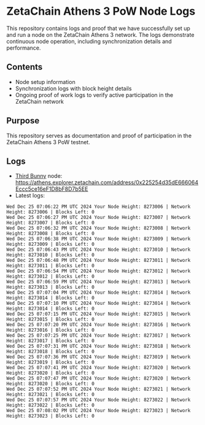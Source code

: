 # ZetaChain Athens 3 PoW Node Logs
This repository contains logs and proof that we have successfully set up and run a node on the ZetaChain Athens 3 network. The logs demonstrate continuous node operation, including synchronization details and performance.

## Contents
- Node setup information
- Synchronization logs with block height details
- Ongoing proof of work logs to verify active participation in the ZetaChain network

## Purpose
This repository serves as documentation and proof of participation in the ZetaChain Athens 3 PoW testnet.

## Logs

- [Third Bunny](https://thirdbunny.xyz/) node: https://athens.explorer.zetachain.com/address/0x225254d35dE666064Eccc5ce16eF1D8bF8D7b5EE
- Latest logs:
```
Wed Dec 25 07:06:22 PM UTC 2024 Your Node Height: 8273006 | Network Height: 8273006 | Blocks Left: 0
Wed Dec 25 07:06:27 PM UTC 2024 Your Node Height: 8273007 | Network Height: 8273007 | Blocks Left: 0
Wed Dec 25 07:06:32 PM UTC 2024 Your Node Height: 8273008 | Network Height: 8273008 | Blocks Left: 0
Wed Dec 25 07:06:38 PM UTC 2024 Your Node Height: 8273009 | Network Height: 8273009 | Blocks Left: 0
Wed Dec 25 07:06:43 PM UTC 2024 Your Node Height: 8273010 | Network Height: 8273010 | Blocks Left: 0
Wed Dec 25 07:06:48 PM UTC 2024 Your Node Height: 8273011 | Network Height: 8273011 | Blocks Left: 0
Wed Dec 25 07:06:54 PM UTC 2024 Your Node Height: 8273012 | Network Height: 8273012 | Blocks Left: 0
Wed Dec 25 07:06:59 PM UTC 2024 Your Node Height: 8273013 | Network Height: 8273013 | Blocks Left: 0
Wed Dec 25 07:07:04 PM UTC 2024 Your Node Height: 8273014 | Network Height: 8273014 | Blocks Left: 0
Wed Dec 25 07:07:10 PM UTC 2024 Your Node Height: 8273014 | Network Height: 8273014 | Blocks Left: 0
Wed Dec 25 07:07:15 PM UTC 2024 Your Node Height: 8273015 | Network Height: 8273015 | Blocks Left: 0
Wed Dec 25 07:07:20 PM UTC 2024 Your Node Height: 8273016 | Network Height: 8273016 | Blocks Left: 0
Wed Dec 25 07:07:25 PM UTC 2024 Your Node Height: 8273017 | Network Height: 8273017 | Blocks Left: 0
Wed Dec 25 07:07:31 PM UTC 2024 Your Node Height: 8273018 | Network Height: 8273018 | Blocks Left: 0
Wed Dec 25 07:07:36 PM UTC 2024 Your Node Height: 8273019 | Network Height: 8273019 | Blocks Left: 0
Wed Dec 25 07:07:41 PM UTC 2024 Your Node Height: 8273020 | Network Height: 8273020 | Blocks Left: 0
Wed Dec 25 07:07:47 PM UTC 2024 Your Node Height: 8273020 | Network Height: 8273020 | Blocks Left: 0
Wed Dec 25 07:07:52 PM UTC 2024 Your Node Height: 8273021 | Network Height: 8273021 | Blocks Left: 0
Wed Dec 25 07:07:57 PM UTC 2024 Your Node Height: 8273022 | Network Height: 8273022 | Blocks Left: 0
Wed Dec 25 07:08:02 PM UTC 2024 Your Node Height: 8273023 | Network Height: 8273023 | Blocks Left: 0
```
